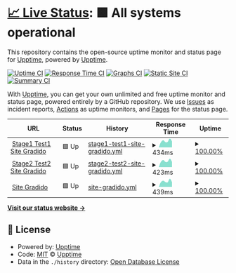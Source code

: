 # [📈 Live Status](https://https://gradido.github.io/GradidoUpptime/): <!--live status--> **🟩 All systems operational**

This repository contains the open-source uptime monitor and status page for [Upptime](https://upptime.js.org), powered by [Upptime](https://github.com/upptime/upptime).

[![Uptime CI](https://github.com/Gradido/GradidoUpptime/workflows/Uptime%20CI/badge.svg)](https://github.com/Gradido/GradidoUpptime/actions?query=workflow%3A%22Uptime+CI%22)
[![Response Time CI](https://github.com/Gradido/GradidoUpptime/workflows/Response%20Time%20CI/badge.svg)](https://github.com/Gradido/GradidoUpptime/actions?query=workflow%3A%22Response+Time+CI%22)
[![Graphs CI](https://github.com/Gradido/GradidoUpptime/workflows/Graphs%20CI/badge.svg)](https://github.com/Gradido/GradidoUpptime/actions?query=workflow%3A%22Graphs+CI%22)
[![Static Site CI](https://github.com/Gradido/GradidoUpptime/workflows/Static%20Site%20CI/badge.svg)](https://github.com/Gradido/GradidoUpptime/actions?query=workflow%3A%22Static+Site+CI%22)
[![Summary CI](https://github.com/Gradido/GradidoUpptime/workflows/Summary%20CI/badge.svg)](https://github.com/Gradido/GradidoUpptime/actions?query=workflow%3A%22Summary+CI%22)

With [Upptime](https://upptime.js.org), you can get your own unlimited and free uptime monitor and status page, powered entirely by a GitHub repository. We use [Issues](https://github.com/upptime/upptime/issues) as incident reports, [Actions](https://github.com/Gradido/GradidoUpptime/actions) as uptime monitors, and [Pages](https://https://gradido.github.io/GradidoUpptime/) for the status page.

<!--start: status pages-->
<!-- This summary is generated by Upptime (https://github.com/upptime/upptime) -->
<!-- Do not edit this manually, your changes will be overwritten -->
<!-- prettier-ignore -->
| URL | Status | History | Response Time | Uptime |
| --- | ------ | ------- | ------------- | ------ |
| <img alt="" src="https://icons.duckduckgo.com/ip3/stage1.gradido.net.ico" height="13"> [Stage1 Test1 Site Gradido](https://stage1.gradido.net) | 🟩 Up | [stage1-test1-site-gradido.yml](https://github.com/gradido/GradidoUpptime/commits/HEAD/history/stage1-test1-site-gradido.yml) | <details><summary><img alt="Response time graph" src="./graphs/stage1-test1-site-gradido/response-time-week.png" height="20"> 434ms</summary><br><a href="https://https://gradido.github.io/GradidoUpptime//history/stage1-test1-site-gradido"><img alt="Response time 455" src="https://img.shields.io/endpoint?url=https%3A%2F%2Fraw.githubusercontent.com%2Fgradido%2FGradidoUpptime%2FHEAD%2Fapi%2Fstage1-test1-site-gradido%2Fresponse-time.json"></a><br><a href="https://https://gradido.github.io/GradidoUpptime//history/stage1-test1-site-gradido"><img alt="24-hour response time 489" src="https://img.shields.io/endpoint?url=https%3A%2F%2Fraw.githubusercontent.com%2Fgradido%2FGradidoUpptime%2FHEAD%2Fapi%2Fstage1-test1-site-gradido%2Fresponse-time-day.json"></a><br><a href="https://https://gradido.github.io/GradidoUpptime//history/stage1-test1-site-gradido"><img alt="7-day response time 434" src="https://img.shields.io/endpoint?url=https%3A%2F%2Fraw.githubusercontent.com%2Fgradido%2FGradidoUpptime%2FHEAD%2Fapi%2Fstage1-test1-site-gradido%2Fresponse-time-week.json"></a><br><a href="https://https://gradido.github.io/GradidoUpptime//history/stage1-test1-site-gradido"><img alt="30-day response time 503" src="https://img.shields.io/endpoint?url=https%3A%2F%2Fraw.githubusercontent.com%2Fgradido%2FGradidoUpptime%2FHEAD%2Fapi%2Fstage1-test1-site-gradido%2Fresponse-time-month.json"></a><br><a href="https://https://gradido.github.io/GradidoUpptime//history/stage1-test1-site-gradido"><img alt="1-year response time 457" src="https://img.shields.io/endpoint?url=https%3A%2F%2Fraw.githubusercontent.com%2Fgradido%2FGradidoUpptime%2FHEAD%2Fapi%2Fstage1-test1-site-gradido%2Fresponse-time-year.json"></a></details> | <details><summary><a href="https://https://gradido.github.io/GradidoUpptime//history/stage1-test1-site-gradido">100.00%</a></summary><a href="https://https://gradido.github.io/GradidoUpptime//history/stage1-test1-site-gradido"><img alt="All-time uptime 96.23%" src="https://img.shields.io/endpoint?url=https%3A%2F%2Fraw.githubusercontent.com%2Fgradido%2FGradidoUpptime%2FHEAD%2Fapi%2Fstage1-test1-site-gradido%2Fuptime.json"></a><br><a href="https://https://gradido.github.io/GradidoUpptime//history/stage1-test1-site-gradido"><img alt="24-hour uptime 100.00%" src="https://img.shields.io/endpoint?url=https%3A%2F%2Fraw.githubusercontent.com%2Fgradido%2FGradidoUpptime%2FHEAD%2Fapi%2Fstage1-test1-site-gradido%2Fuptime-day.json"></a><br><a href="https://https://gradido.github.io/GradidoUpptime//history/stage1-test1-site-gradido"><img alt="7-day uptime 100.00%" src="https://img.shields.io/endpoint?url=https%3A%2F%2Fraw.githubusercontent.com%2Fgradido%2FGradidoUpptime%2FHEAD%2Fapi%2Fstage1-test1-site-gradido%2Fuptime-week.json"></a><br><a href="https://https://gradido.github.io/GradidoUpptime//history/stage1-test1-site-gradido"><img alt="30-day uptime 100.00%" src="https://img.shields.io/endpoint?url=https%3A%2F%2Fraw.githubusercontent.com%2Fgradido%2FGradidoUpptime%2FHEAD%2Fapi%2Fstage1-test1-site-gradido%2Fuptime-month.json"></a><br><a href="https://https://gradido.github.io/GradidoUpptime//history/stage1-test1-site-gradido"><img alt="1-year uptime 99.69%" src="https://img.shields.io/endpoint?url=https%3A%2F%2Fraw.githubusercontent.com%2Fgradido%2FGradidoUpptime%2FHEAD%2Fapi%2Fstage1-test1-site-gradido%2Fuptime-year.json"></a></details>
| <img alt="" src="https://icons.duckduckgo.com/ip3/stage2.gradido.net.ico" height="13"> [Stage2 Test2 Site Gradido](https://stage2.gradido.net) | 🟩 Up | [stage2-test2-site-gradido.yml](https://github.com/gradido/GradidoUpptime/commits/HEAD/history/stage2-test2-site-gradido.yml) | <details><summary><img alt="Response time graph" src="./graphs/stage2-test2-site-gradido/response-time-week.png" height="20"> 423ms</summary><br><a href="https://https://gradido.github.io/GradidoUpptime//history/stage2-test2-site-gradido"><img alt="Response time 453" src="https://img.shields.io/endpoint?url=https%3A%2F%2Fraw.githubusercontent.com%2Fgradido%2FGradidoUpptime%2FHEAD%2Fapi%2Fstage2-test2-site-gradido%2Fresponse-time.json"></a><br><a href="https://https://gradido.github.io/GradidoUpptime//history/stage2-test2-site-gradido"><img alt="24-hour response time 495" src="https://img.shields.io/endpoint?url=https%3A%2F%2Fraw.githubusercontent.com%2Fgradido%2FGradidoUpptime%2FHEAD%2Fapi%2Fstage2-test2-site-gradido%2Fresponse-time-day.json"></a><br><a href="https://https://gradido.github.io/GradidoUpptime//history/stage2-test2-site-gradido"><img alt="7-day response time 423" src="https://img.shields.io/endpoint?url=https%3A%2F%2Fraw.githubusercontent.com%2Fgradido%2FGradidoUpptime%2FHEAD%2Fapi%2Fstage2-test2-site-gradido%2Fresponse-time-week.json"></a><br><a href="https://https://gradido.github.io/GradidoUpptime//history/stage2-test2-site-gradido"><img alt="30-day response time 494" src="https://img.shields.io/endpoint?url=https%3A%2F%2Fraw.githubusercontent.com%2Fgradido%2FGradidoUpptime%2FHEAD%2Fapi%2Fstage2-test2-site-gradido%2Fresponse-time-month.json"></a><br><a href="https://https://gradido.github.io/GradidoUpptime//history/stage2-test2-site-gradido"><img alt="1-year response time 458" src="https://img.shields.io/endpoint?url=https%3A%2F%2Fraw.githubusercontent.com%2Fgradido%2FGradidoUpptime%2FHEAD%2Fapi%2Fstage2-test2-site-gradido%2Fresponse-time-year.json"></a></details> | <details><summary><a href="https://https://gradido.github.io/GradidoUpptime//history/stage2-test2-site-gradido">100.00%</a></summary><a href="https://https://gradido.github.io/GradidoUpptime//history/stage2-test2-site-gradido"><img alt="All-time uptime 99.73%" src="https://img.shields.io/endpoint?url=https%3A%2F%2Fraw.githubusercontent.com%2Fgradido%2FGradidoUpptime%2FHEAD%2Fapi%2Fstage2-test2-site-gradido%2Fuptime.json"></a><br><a href="https://https://gradido.github.io/GradidoUpptime//history/stage2-test2-site-gradido"><img alt="24-hour uptime 100.00%" src="https://img.shields.io/endpoint?url=https%3A%2F%2Fraw.githubusercontent.com%2Fgradido%2FGradidoUpptime%2FHEAD%2Fapi%2Fstage2-test2-site-gradido%2Fuptime-day.json"></a><br><a href="https://https://gradido.github.io/GradidoUpptime//history/stage2-test2-site-gradido"><img alt="7-day uptime 100.00%" src="https://img.shields.io/endpoint?url=https%3A%2F%2Fraw.githubusercontent.com%2Fgradido%2FGradidoUpptime%2FHEAD%2Fapi%2Fstage2-test2-site-gradido%2Fuptime-week.json"></a><br><a href="https://https://gradido.github.io/GradidoUpptime//history/stage2-test2-site-gradido"><img alt="30-day uptime 100.00%" src="https://img.shields.io/endpoint?url=https%3A%2F%2Fraw.githubusercontent.com%2Fgradido%2FGradidoUpptime%2FHEAD%2Fapi%2Fstage2-test2-site-gradido%2Fuptime-month.json"></a><br><a href="https://https://gradido.github.io/GradidoUpptime//history/stage2-test2-site-gradido"><img alt="1-year uptime 99.66%" src="https://img.shields.io/endpoint?url=https%3A%2F%2Fraw.githubusercontent.com%2Fgradido%2FGradidoUpptime%2FHEAD%2Fapi%2Fstage2-test2-site-gradido%2Fuptime-year.json"></a></details>
| <img alt="" src="https://icons.duckduckgo.com/ip3/gdd.gradido.net.ico" height="13"> [Site Gradido](https://gdd.gradido.net) | 🟩 Up | [site-gradido.yml](https://github.com/gradido/GradidoUpptime/commits/HEAD/history/site-gradido.yml) | <details><summary><img alt="Response time graph" src="./graphs/site-gradido/response-time-week.png" height="20"> 439ms</summary><br><a href="https://https://gradido.github.io/GradidoUpptime//history/site-gradido"><img alt="Response time 450" src="https://img.shields.io/endpoint?url=https%3A%2F%2Fraw.githubusercontent.com%2Fgradido%2FGradidoUpptime%2FHEAD%2Fapi%2Fsite-gradido%2Fresponse-time.json"></a><br><a href="https://https://gradido.github.io/GradidoUpptime//history/site-gradido"><img alt="24-hour response time 489" src="https://img.shields.io/endpoint?url=https%3A%2F%2Fraw.githubusercontent.com%2Fgradido%2FGradidoUpptime%2FHEAD%2Fapi%2Fsite-gradido%2Fresponse-time-day.json"></a><br><a href="https://https://gradido.github.io/GradidoUpptime//history/site-gradido"><img alt="7-day response time 439" src="https://img.shields.io/endpoint?url=https%3A%2F%2Fraw.githubusercontent.com%2Fgradido%2FGradidoUpptime%2FHEAD%2Fapi%2Fsite-gradido%2Fresponse-time-week.json"></a><br><a href="https://https://gradido.github.io/GradidoUpptime//history/site-gradido"><img alt="30-day response time 490" src="https://img.shields.io/endpoint?url=https%3A%2F%2Fraw.githubusercontent.com%2Fgradido%2FGradidoUpptime%2FHEAD%2Fapi%2Fsite-gradido%2Fresponse-time-month.json"></a><br><a href="https://https://gradido.github.io/GradidoUpptime//history/site-gradido"><img alt="1-year response time 453" src="https://img.shields.io/endpoint?url=https%3A%2F%2Fraw.githubusercontent.com%2Fgradido%2FGradidoUpptime%2FHEAD%2Fapi%2Fsite-gradido%2Fresponse-time-year.json"></a></details> | <details><summary><a href="https://https://gradido.github.io/GradidoUpptime//history/site-gradido">100.00%</a></summary><a href="https://https://gradido.github.io/GradidoUpptime//history/site-gradido"><img alt="All-time uptime 99.97%" src="https://img.shields.io/endpoint?url=https%3A%2F%2Fraw.githubusercontent.com%2Fgradido%2FGradidoUpptime%2FHEAD%2Fapi%2Fsite-gradido%2Fuptime.json"></a><br><a href="https://https://gradido.github.io/GradidoUpptime//history/site-gradido"><img alt="24-hour uptime 100.00%" src="https://img.shields.io/endpoint?url=https%3A%2F%2Fraw.githubusercontent.com%2Fgradido%2FGradidoUpptime%2FHEAD%2Fapi%2Fsite-gradido%2Fuptime-day.json"></a><br><a href="https://https://gradido.github.io/GradidoUpptime//history/site-gradido"><img alt="7-day uptime 100.00%" src="https://img.shields.io/endpoint?url=https%3A%2F%2Fraw.githubusercontent.com%2Fgradido%2FGradidoUpptime%2FHEAD%2Fapi%2Fsite-gradido%2Fuptime-week.json"></a><br><a href="https://https://gradido.github.io/GradidoUpptime//history/site-gradido"><img alt="30-day uptime 99.80%" src="https://img.shields.io/endpoint?url=https%3A%2F%2Fraw.githubusercontent.com%2Fgradido%2FGradidoUpptime%2FHEAD%2Fapi%2Fsite-gradido%2Fuptime-month.json"></a><br><a href="https://https://gradido.github.io/GradidoUpptime//history/site-gradido"><img alt="1-year uptime 99.98%" src="https://img.shields.io/endpoint?url=https%3A%2F%2Fraw.githubusercontent.com%2Fgradido%2FGradidoUpptime%2FHEAD%2Fapi%2Fsite-gradido%2Fuptime-year.json"></a></details>

<!--end: status pages-->

[**Visit our status website →**](https://https://gradido.github.io/GradidoUpptime/)

## 📄 License

- Powered by: [Upptime](https://github.com/upptime/upptime)
- Code: [MIT](./LICENSE) © [Upptime](https://upptime.js.org)
- Data in the `./history` directory: [Open Database License](https://opendatacommons.org/licenses/odbl/1-0/)
